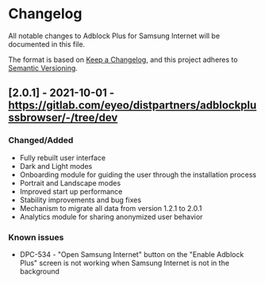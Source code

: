 # Changelog
All notable changes to Adblock Plus for Samsung Internet will be documented in this file.

The format is based on [Keep a Changelog](https://keepachangelog.com/en/1.0.0/),
and this project adheres to [Semantic Versioning](https://semver.org/spec/v2.0.0.html).

## [2.0.1] - 2021-10-01 - https://gitlab.com/eyeo/distpartners/adblockplussbrowser/-/tree/dev

### Changed/Added
- Fully rebuilt user interface
- Dark and Light modes
- Onboarding module for guiding the user through the installation process
- Portrait and Landscape modes
- Improved start up performance
- Stability improvements and bug fixes
- Mechanism to migrate all data from version 1.2.1 to 2.0.1
- Analytics module for sharing anonymized user behavior

### Known issues
- DPC-534 - "Open Samsung Internet" button on the "Enable Adblock Plus" screen is not working when Samsung Internet is not in the background